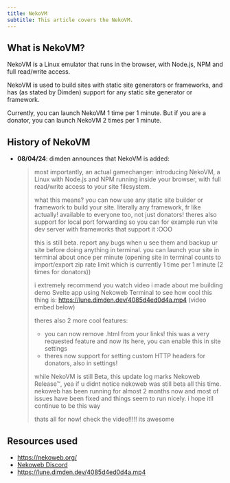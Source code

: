 ```yaml
---
title: NekoVM
subtitle: This article covers the NekoVM.
---
```

## What is NekoVM?
NekoVM is a Linux emulator that runs in the browser, with Node.js, NPM and full read/write access.

NekoVM is used to build sites with static site generators or frameworks, and has (as stated by Dimden) support for any static site generator or framework.

Currently, you can launch NekoVM 1 time per 1 minute. But if you are a donator, you can launch NekoVM 2 times per 1 minute.

## History of NekoVM
- **08/04/24**: dimden announces that NekoVM is added:

  > most importantly, an actual gamechanger: introducing NekoVM, a Linux with Node.js and NPM running inside your browser, with full read/write access to your site filesystem.
  > 
  > what this means? you can now use any static site builder or framework to build your site. literally any framework, fr like actually! available to everyone too, not just donators!
  > theres also support for local port forwarding so you can for example run vite dev server with frameworks that support it :OOO
  >
  > this is still beta. report any bugs when u see them and backup ur site before doing anything in terminal. you can launch your site in terminal about once per minute (opening site in terminal counts to import/export zip rate limit which is currently 1 time per 1 minute (2 times for donators))
  >
  > i extremely recommend you watch video i made about me building demo Svelte app using Nekoweb Terminal to see how cool this thing is: https://lune.dimden.dev/4085d4ed0d4a.mp4 (video embed below)
  >
  > theres also 2 more cool features:
  > 
  > * you can now remove .html from your links! this was a very requested feature and now its here, you can enable this in site settings
  > * theres now support for setting custom HTTP headers for donators, also in settings!
  >
  > while NekoVM is still Beta, this update log marks Nekoweb Release&trade;, yea if u didnt notice nekoweb was still beta all this time. nekoweb has been running for almost 2 months now and most of issues have been fixed and things seem to run nicely. i hope itll continue to be this way
  >
  > thats all for now! check the video!!!!! its awesome 

## Resources used
* https://nekoweb.org/
* [Nekoweb Discord](https://discord.gg/hvfHKyVS6b)
* https://lune.dimden.dev/4085d4ed0d4a.mp4
